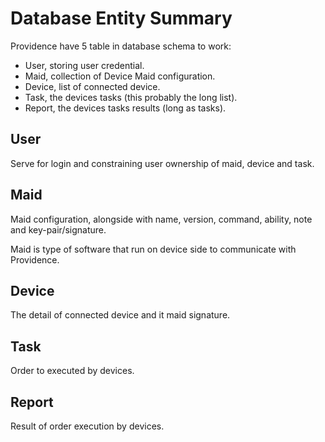 # Database Entity Summary

Providence have 5 table in database schema to work:

- User, storing user credential.
- Maid, collection of Device Maid configuration.
- Device, list of connected device.
- Task, the devices tasks (this probably the long list).
- Report, the devices tasks results (long as tasks).

## User

Serve for login and constraining user ownership of maid, device and task.

## Maid

Maid configuration, alongside with name, version, command, ability, note and key-pair/signature.

Maid is type of software that run on device side to communicate with Providence.

## Device

The detail of connected device and it maid signature.

## Task

Order to executed by devices.

## Report

Result of order execution by devices.
